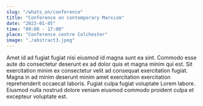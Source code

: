 ```yaml
---
slug: "/whats_on/conference"
title: "Conference on contemporary Marxism"
date: "2023-01-05"
time: "09:00 - 17:00"
place: "Conference centre Colchester"
image: "./abstract3.jpeg"
---
```


Amet id ad fugiat fugiat nisi eiusmod id magna sunt ea sint. Commodo esse aute do consectetur deserunt ex ad dolor quis et magna minim qui est. Sit exercitation minim ex consectetur velit ad consequat exercitation fugiat. Magna in ad minim deserunt minim amet exercitation exercitation reprehenderit occaecat laboris. Fugiat culpa fugiat voluptate Lorem labore. Eiusmod nulla nostrud dolore veniam eiusmod commodo proident culpa et excepteur voluptate est.